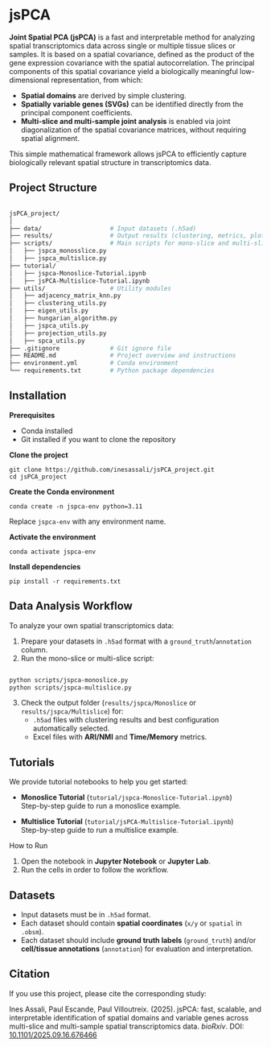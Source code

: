 # jsPCA



**Joint Spatial PCA (jsPCA)** is a fast and interpretable method for analyzing spatial transcriptomics data across single or multiple tissue slices or samples. It is based on a spatial covariance, defined as the product of the gene expression covariance with the spatial autocorrelation. The principal components of this spatial covariance yield a biologically meaningful low-dimensional representation, from which:



* **Spatial domains** are derived by simple clustering.
* **Spatially variable genes (SVGs)** can be identified directly from the principal component coefficients.
* **Multi-slice and multi-sample joint analysis** is enabled via joint diagonalization of the spatial covariance matrices, without requiring spatial alignment.



This simple mathematical framework allows jsPCA to efficiently capture biologically relevant spatial structure in transcriptomics data.

## Project Structure
```bash

jsPCA_project/
│
├── data/                   # Input datasets (.h5ad)
├── results/                # Output results (clustering, metrics, plots)
├── scripts/                # Main scripts for mono-slice and multi-slice analysis
│   ├── jspca_monosslice.py
│   ├── jspca_multislice.py
├── tutorial/
│   ├── jspca-Monoslice-Tutorial.ipynb
│   ├── jsPCA-Multislice-Tutorial.ipynb
├── utils/                  # Utility modules
│   ├── adjacency_matrix_knn.py
│   ├── clustering_utils.py
│   ├── eigen_utils.py
│   ├── hungarian_algorithm.py
│   ├── jspca_utils.py
│   ├── projection_utils.py
│   ├── spca_utils.py
├── .gitignore              # Git ignore file
├── README.md               # Project overview and instructions
├── environment.yml         # Conda environment
└── requirements.txt        # Python package dependencies

```


## Installation

**Prerequisites**

- Conda installed
- Git installed if you want to clone the repository


**Clone the project**

```
git clone https://github.com/inesassali/jsPCA_project.git
cd jsPCA_project
```

**Create the Conda environment**

```
conda create -n jspca-env python=3.11
```

Replace `jspca-env` with any environment name.

**Activate the environment**

```
conda activate jspca-env
```

**Install dependencies**

```
pip install -r requirements.txt
```
## Data Analysis Workflow
To analyze your own spatial transcriptomics data:

1. Prepare your datasets in `.h5ad` format with a `ground_truth`/`annotation` column.
2. Run the mono-slice or multi-slice script:

```bash

python scripts/jspca-monoslice.py
python scripts/jspca-multislice.py

```
3. Check the output folder (`results/jspca/Monoslice` or `results/jspca/Multislice`) for:
   * `.h5ad` files with clustering results and best configuration automatically selected.
   * Excel files with **ARI/NMI** and **Time/Memory** metrics.

## Tutorials

We provide tutorial notebooks to help you get started:

- **Monoslice Tutorial** (`tutorial/jspca-Monoslice-Tutorial.ipynb`)  
  Step-by-step guide to run a monoslice example.

- **Multislice Tutorial** (`tutorial/jsPCA-Multislice-Tutorial.ipynb`)  
  Step-by-step guide to run a multislice example.

How to Run
1. Open the notebook in **Jupyter Notebook** or **Jupyter Lab**.
2. Run the cells in order to follow the workflow.


## Datasets

- Input datasets must be in `.h5ad` format.
- Each dataset should contain **spatial coordinates** (`x/y` or `spatial` in `.obsm`).
- Each dataset should include **ground truth labels** (`ground_truth`) and/or **cell/tissue annotations** (`annotation`) for evaluation and interpretation.


## Citation
If you use this project, please cite the corresponding study:

Ines Assali, Paul Escande, Paul Villoutreix. (2025). jsPCA: fast, scalable, and interpretable identification of spatial domains and variable genes across multi-slice and multi-sample spatial transcriptomics data. *bioRxiv*. DOI: [10.1101/2025.09.16.676466](https://doi.org/10.1101/2025.09.16.676466)

